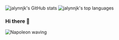 <img align="center" src="https://github-readme-stats.vercel.app/api?username=jalynnjk&show_icons=true&theme=bear" alt="jalynnjk's GitHub stats"/>

<img align="center" src="https://github-readme-stats.vercel.app/api/top-langs/?username=jalynnjk&layout=compact&theme=bear" alt="jalynnjk's top languages"/>

### Hi there 👋
<img align="center" src="https://media.giphy.com/media/icUEIrjnUuFCWDxFpU/giphy.gif" alt="Napoleon waving"/>

<!--
**jalynnjk/jalynnjk** is a ✨ _special_ ✨ repository because its `README.md` (this file) appears on your GitHub profile.

Here are some ideas to get you started:

- 🔭 I’m currently working on ...
- 🌱 I’m currently learning ...
- 👯 I’m looking to collaborate on ...
- 🤔 I’m looking for help with ...
- 💬 Ask me about ...
- 📫 How to reach me: ...
- 😄 Pronouns: ...
- ⚡ Fun fact: ...
-->
